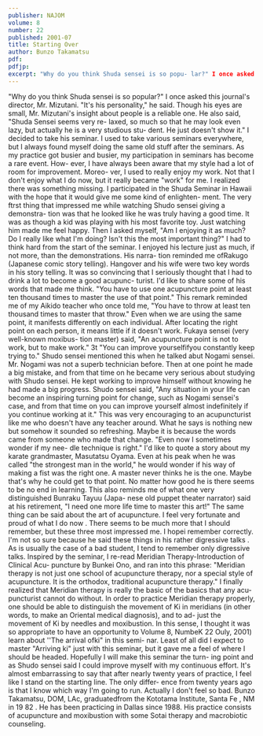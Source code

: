 ```yaml
---
publisher: NAJOM
volume: 8
number: 22
published: 2001-07
title: Starting Over
author: Bunzo Takamatsu
pdf:
pdfjp:
excerpt: "Why do you think Shuda sensei is so popu- lar?" I once asked this journal's director, Mr. Mizutani. "It's his personality," he said. Though his eyes are small, Mr. Mizutani's insight about people is a reliable one.
---
```


"Why do you think Shuda sensei is so popular?" I once asked this journal's director, Mr. Mizutani. "It's his personality," he said. Though his eyes are small, Mr. Mizutani's insight about people is a reliable one. He also said, "Shuda Sensei seems very re- laxed, so much so that he may look even lazy, but actually he is a very studious stu- dent. He just doesn't show it." I decided to take his seminar. I used to take various seminars everywhere, but I always found myself doing the same old stuff after the seminars. As my practice got busier and busier, my participation in seminars has become a rare event. How- ever, I have always been aware that my style had a lot of room for improvement. Moreo- ver, I used to really enjoy my work. Not that I don't enjoy what I do now, but it really became "work" for me. I realized there was something missing. I participated in the Shuda Seminar in Hawaii with the hope that it would give me some kind of enlighten- ment. The very ftrst thing that impressed me while watching Shudo sensei giving a demonstra- tion was that he looked like he was truly having a good time. It was as though a kid was playing with his most favorite toy. Just watching him made me feel happy. Then I asked myself, "Am I enjoying it as much? Do I really like what I'm doing? Isn't this the most important thing?" I had to think hard from the start of the seminar. I enjoyed his lecture just as much, if not more, than the demonstrations. His narra- tion reminded me ofRakugo (Japanese comic story telling). Hangover and his wife were two key words in his story telling. It was so convincing that I seriously thought that I had to drink a lot to become a good acupunc- turist. I'd like to share some of his words that made me think. "You have to use one acupuncture point at least ten thousand times to master the use of that point." This remark reminded me of my Aikido teacher who once told me, "You have to throw at least ten thousand times to master that throw." Even when we are using the same point, it manifests differently on each individual. After locating the right point on each person, it means little if it doesn't work. Fukaya sensei (very well-known moxibus- tion master) said, "An acupuncture point is not to work, but to make work." 3t "You can improve yourselfifyou constantly keep trying to." Shudo sensei mentioned this when he talked abut Nogami sensei. Mr. Nogami was not a superb technician before. Then at one point he made a big mistake, and from that time on he became very serious about studying with Shudo sensei. He kept working to improve himself without knowing he had made a big progress. Shudo sensei said, "Any situation in your life can become an inspiring turning point for change, such as Nogami sensei's case, and from that time on you can improve yourself almost indefinitely if you continue working at it." This was very encouraging to an acupuncturist like me who doesn't have any teacher around. What he says is nothing new but somehow it sounded so refreshing. Maybe it is because the words came from someone who made that change. "Even now I sometimes wonder if my nee- dle technique is right." I'd like to quote a story about my karate grandmaster, Masutatsu Oyama. Even at his peak when he was called "the strongest man in the world," he would wonder if his way of making a fist was the right one. A master never thinks he is the one. Maybe that's why he could get to that point. No matter how good he is there seems to be no end in learning. This also reminds me of what one very distinguished Bunraku Tayuu (Japa- nese old puppet theater narrator) said at his retirement, "I need one more life time to master this art!" The same thing can be said about the art of acupuncture. I feel very fortunate and proud of what I do now . There seems to be much more that I should remember, but these three most impressed me. I hopei remember correctly. I'm not so sure because he said these things in his rather digressive talks . As is usually the case of a bad student, I tend to remember only digressive talks. Inspired by the seminar, I re-read Meridian Therapy-Introduction of Clinical Acu- puncture by Bunkei Ono, and ran into this phrase: "Meridian therapy is not just one school of acupuncture therapy, nor a special style of acupuncture. It is the orthodox, traditional acupuncture therapy." I finally realized that Meridian therapy is really the basic of the basics that any acu- puncturist cannot do without. In order to practice Meridian therapy properly, one should be able to distinguish the movement of Ki in meridians (in other words, to make an Oriental medical diagnosis), and to ad- just the movement of Ki by needles and moxibustion. In this sense, I thought it was so appropriate to have an opportunity to Volume 8, NumbeK 22 Ouly, 2001) learn about ''The arrival ofki" in this semi- nar. Least of all did I expect to master "Arriving ki" just with this seminar, but it gave me a feel of where I should be headed. Hopefully I will make this seminar the turn- ing point and as Shudo sensei said I could improve myself with my continuous effort. It's almost embarrassing to say that after nearly twenty years of practice, I feel like I stand on the starting line. The only differ- ence from twenty years ago is that I know which way I'm going to run. Actually I don't feel so bad. Bunzo Takamatsu, DOM, LAc, graduatedfrom the Kototama Institute, Santa Fe , NM in 19 82 . He has been practicing in Dallas since 1988. His practice consists of acupuncture and moxibustion with some Sotai therapy and macrobiotic counseling.
